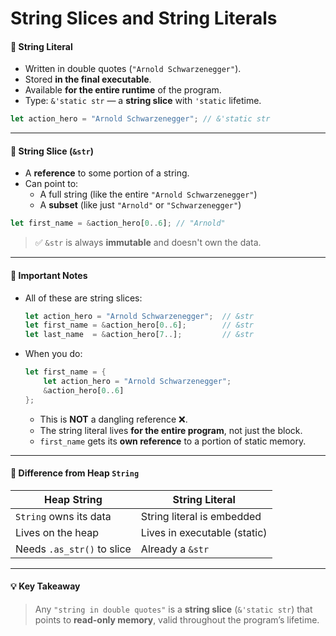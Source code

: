 # String Slices and String Literals


#### 🔹 **String Literal**
- Written in double quotes (`"Arnold Schwarzenegger"`).
- Stored **in the final executable**.
- Available **for the entire runtime** of the program.
- Type: `&'static str` — a **string slice** with `'static` lifetime.

```rust
let action_hero = "Arnold Schwarzenegger"; // &'static str
```

---

#### 🔹 **String Slice (`&str`)**
- A **reference** to some portion of a string.
- Can point to:
  - A full string (like the entire `"Arnold Schwarzenegger"`)
  - A **subset** (like just `"Arnold"` or `"Schwarzenegger"`)

```rust
let first_name = &action_hero[0..6]; // "Arnold"
```

> ✅ `&str` is always **immutable** and doesn't own the data.

---

#### 🧠 **Important Notes**
- All of these are string slices:
  ```rust
  let action_hero = "Arnold Schwarzenegger";  // &str
  let first_name = &action_hero[0..6];        // &str
  let last_name  = &action_hero[7..];         // &str
  ```

- When you do:
  ```rust
  let first_name = {
      let action_hero = "Arnold Schwarzenegger";
      &action_hero[0..6]
  };
  ```
  - This is **NOT** a dangling reference ❌.
  - The string literal lives **for the entire program**, not just the block.
  - `first_name` gets its **own reference** to a portion of static memory.

---

#### 🔄 **Difference from Heap `String`**
| **Heap String**               | **String Literal**             |
|------------------------------|-------------------------------|
| `String` owns its data       | String literal is embedded    |
| Lives on the heap            | Lives in executable (static)  |
| Needs `.as_str()` to slice   | Already a `&str`              |

---

#### 💡 **Key Takeaway**
> Any `"string in double quotes"` is a **string slice** (`&'static str`) that points to **read-only memory**, valid throughout the program’s lifetime.
